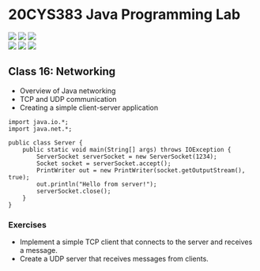 # 20CYS383 Java Programming Lab
![](https://img.shields.io/badge/Batch-23CYS-lightgreen) ![](https://img.shields.io/badge/UG-blue) ![](https://img.shields.io/badge/Subject-JPL-blue) <br/>
![](https://img.shields.io/badge/Practical-3-orange) ![](https://img.shields.io/badge/Credits-1-orange) ![](https://img.shields.io/badge/Tools-IntelliJ-brown)  <br/>

## Class 16: Networking

- Overview of Java networking
- TCP and UDP communication
- Creating a simple client-server application

```
import java.io.*;
import java.net.*;

public class Server {
    public static void main(String[] args) throws IOException {
        ServerSocket serverSocket = new ServerSocket(1234);
        Socket socket = serverSocket.accept();
        PrintWriter out = new PrintWriter(socket.getOutputStream(), true);
        out.println("Hello from server!");
        serverSocket.close();
    }
}
```

### Exercises
- Implement a simple TCP client that connects to the server and receives a message.
- Create a UDP server that receives messages from clients.
